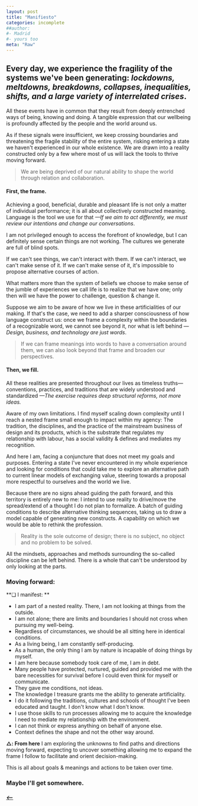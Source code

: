 ```yaml
---
layout: post
title: "Manifiesto"
categories: incomplete
##author:
#- Madrid
#- yours too
meta: "Raw"
---
```


## Every day, we experience the fragility of the systems we've been generating: *lockdowns, meltdowns, breakdowns, collapses, inequalities, shifts, and a large variety of interrelated crises*.

All these events have in common that they result from deeply entrenched ways of being, knowing and doing. A tangible expression that our wellbeing is profoundly affected by the people and the world around us. 

As if these signals were insufficient, we keep crossing boundaries and threatening the fragile stability of the entire system, risking entering a state we haven't experienced in our whole existence. We are drawn into a reality constructed only by a few where most of us will lack the tools to thrive moving forward.

> We are being deprived of our natural ability to shape the world through relation and collaboration.

#### First, the frame.
Achieving a good, beneficial, durable and pleasant life is not only a matter of individual performance; it is all about collectively constructed meaning. Language is the tool we use for that *—If we aim to act differently, we must review our intentions and change our conversations*.   

I am not privileged enough to access the forefront of knowledge, but I can definitely sense certain things are not working. The cultures we generate are full of blind spots.  

If we can't see things, we can't interact with them. If we can't interact, we can't make sense of it. If we can't make sense of it, it's impossible to propose alternative courses of action.     

What matters more than the system of beliefs we choose to make sense of the jumble of experiences we call life is to realize that we have one; only then will we have the power to challenge, question & change it.

Suppose we aim to be aware of how we live in these artificialities of our making. If that's the case, we need to add a sharper consciousness of how language construct us: once we frame a complexity within the boundaries of a recognizable word, we cannot see beyond it, nor what is left behind *—Design, business, and technology are just words*. 

> If we can frame meanings into words to have a conversation around them, we can also look beyond that frame and broaden our perspectives.  

#### Then, we fill.
All these realities are presented throughout our lives as timeless truths—conventions, practices, and traditions that are widely understood and standardized *—The exercise requires deep structural reforms, not more ideas.* 

Aware of my own limitations. I find myself scaling down complexity until I reach a nested frame small enough to impact within my agency: The tradition, the disciplines, and the practice of the mainstream business of design and its products, which is the substrate that regulates my relationship with labour, has a social validity & defines and mediates my recognition.

And here I am, facing a conjuncture that does not meet my goals and purposes. Entering a state I've never encountered in my whole experience and looking for conditions that could take me to explore an alternative path to current linear models of exchanging value, steering towards a proposal more respectful to ourselves and the world we live.   

Because there are no signs ahead guiding the path forward, and this territory is entirely new to me: I intend to use reality to drive/move the spread/extend of a thought I do not plan to formalize. A batch of guiding conditions to describe alternative thinking sequences, taking us to draw a model capable of generating new constructs. A capability on which we would be able to rethink the profession.

> Reality is the sole outcome of design; there is no subject, no object and no problem to be solved. 

All the mindsets, approaches and methods surrounding the so-called discipline can be left behind. There is a whole that can't be understood by only looking at the parts.


### Moving forward:   
**❏ I manifest: **  

- I am part of a nested reality. There, I am not looking at things from the outside. 
- I am not alone; there are limits and boundaries I should not cross when pursuing my well-being.    
- Regardless of circumstances, we should be all sitting here in identical conditions. 
- As a living being, I am constantly self-producing. 
- As a human, the only thing I am by nature is incapable of doing things by myself.
- I am here because somebody took care of me, I am in debt.   
- Many people have protected, nurtured, guided and provided me with the bare necessities for survival before I could even think for myself or communicate.
- They gave me conditions, not ideas.  
- The knowledge I treasure grants me the ability to generate artificiality. 
- I do it following the traditions, cultures and schools of thought I've been educated and taught. I don't know what I don't know.
- I use those skills to run processes allowing me to acquire the knowledge I need to mediate my relationship with the environment.
- I can not think or express anything on behalf of anyone else. 
- Context defines the shape and not the other way around. 

**△: From here**
I am exploring the unknowns to find paths and directions moving forward, expecting to uncover something allowing me to expand the frame I follow to facilitate and orient decision-making.

This is all about goals & meanings and actions to be taken over time. 

### Maybe I'll get somewhere. 


##### [⟵](/../../incomplete/index.html)
